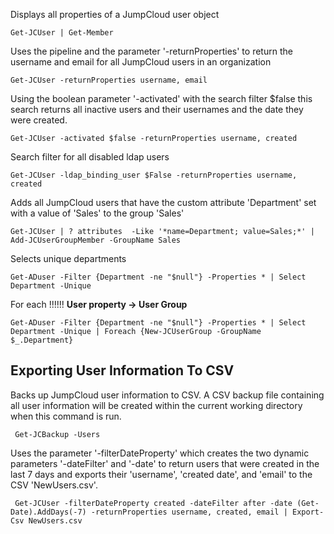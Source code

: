 Displays all properties of a JumpCloud user object
   
    Get-JCUser | Get-Member

Uses the pipeline and the parameter '-returnProperties' to return the username and email for all JumpCloud users in an organization
    
    Get-JCUser -returnProperties username, email 

Using the boolean parameter '-activated' with the search filter $false this search returns all inactive users and their usernames and the date they were created.
    
    Get-JCUser -activated $false -returnProperties username, created

Search filter for all disabled ldap users
    
    Get-JCUser -ldap_binding_user $False -returnProperties username, created

Adds all JumpCloud users that have the custom attribute 'Department' set with a value of 'Sales' to the group 'Sales'
    
    Get-JCUser | ? attributes  -Like '*name=Department; value=Sales;*' | Add-JCUserGroupMember -GroupName Sales
    
   
Selects unique departments
    
    Get-ADuser -Filter {Department -ne "$null"} -Properties * | Select Department -Unique
    
   For each !!!!!!
   **User property -> User Group**
   
    Get-ADuser -Filter {Department -ne "$null"} -Properties * | Select Department -Unique | Foreach {New-JCUserGroup -GroupName $_.Department}
    
  ## Exporting User Information To CSV

 Backs up JumpCloud user information to CSV. A CSV backup file containing all user information will be created within the current working directory when this command is run.
     
     Get-JCBackup -Users


 Uses the parameter '-filterDateProperty' which creates the two dynamic parameters '-dateFilter' and '-date' to return users that were created in the last 7 days and exports their 'username', 'created date', and 'email' to the CSV 'NewUsers.csv'.
     
     Get-JCUser -filterDateProperty created -dateFilter after -date (Get-Date).AddDays(-7) -returnProperties username, created, email | Export-Csv NewUsers.csv
     


